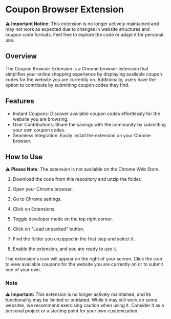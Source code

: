 
# Coupon Browser Extension

⚠️ **Important Notice:** This extension is no longer actively maintained and may not work as expected due to changes in website structures and coupon code formats. Feel free to explore the code or adapt it for personal use.

## Overview

The Coupon Browser Extension is a Chrome browser extension that simplifies your online shopping experience by displaying available coupon codes for the website you are currently on. Additionally, users have the option to contribute by submitting coupon codes they find.

## Features

- Instant Coupons: Discover available coupon codes effortlessly for the website you are browsing.
- User Contributions: Share the savings with the community by submitting your own coupon codes.
- Seamless Integration: Easily install the extension on your Chrome browser.

## How to Use

⚠️ **Please Note:** The extension is not available on the Chrome Web Store.

1. Download the code from this repository and unzip the folder.

2. Open your Chrome browser.

3. Go to Chrome settings.

4. Click on Extensions.

5. Toggle developer mode on the top right corner.

6. Click on "Load unpacked" button.

7. Find the folder you unzipped in the first step and select it.

8. Enable the extension, and you are ready to use it.

The extension's icon will appear on the right of your screen. Click the icon to view available coupons for the website you are currently on or to submit one of your own.

### Note

⚠️ **Important:** This extension is no longer actively maintained, and its functionality may be limited or outdated. While it may still work on some websites, we recommend exercising caution when using it. Consider it as a personal project or a starting point for your own customization.
